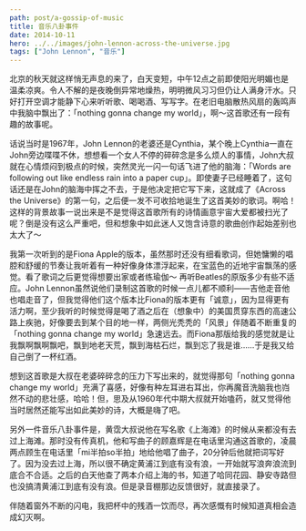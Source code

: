 ```yaml
---
path: post/a-gossip-of-music
title: 音乐八卦事件
date: 2014-10-11
hero: ../../images/john-lennon-across-the-universe.jpg
tags: ["John Lennon", "音乐"]
---
```


北京的秋天就这样悄无声息的来了，白天变短，中午12点之前即使阳光明媚也是温柔凉爽。令人不解的是夜晚倒异常地燥热，明明微风习习但仍让人满身汗水。只好打开空调才能静下心来听听歌、喝喝酒、写写字。在老旧电脑散热风扇的轰鸣声中我脑中飘出了：「nothing gonna change my world」，啊～这首歌还有一段有趣的故事呢。

话说当时是1967年，John Lennon的老婆还是Cynthia，某个晚上Cynthia一直在John旁边喋喋不休，想想看一个女人不停的碎碎念是多么烦人的事情，John大叔就在心情烦闷到极点的时候，突然灵光一闪一句话飞进了他的脑海：「Words are following out like endless rain into a paper cup」。即使妻子已经睡着了，这句话还是在John的脑海中挥之不去，于是他决定把它写下来，这就成了《Across the Universe》的第一句，之后便一发不可收拾地诞生了这首美妙的歌词。啊哈！这样的背景故事一说出来是不是觉得这首歌所有的诗情画意宇宙大爱都被扫光了呢？倒是没有这么严重吧，但和想象中如此迷人又饱含诗意的歌曲创作起始差别也太大了～

我第一次听到的是Fiona Apple的版本，虽然那时还没有细看歌词，但她慵懒的唱腔和舒缓的节奏让我听着有一种好像身体漂浮起来，在宝蓝色的近地宇宙飘荡的感觉。看了歌词之后更觉得想要出家或者练瑜伽～ 再听Beatles的原版多少有些不适应。John Lennon虽然说他们录制这首歌的时候一点儿都不顺利——吉他走音他也唱走音了，但我觉得他们这个版本比Fiona的版本更有「诚意」，因为显得更有活力啊，至少我听的时候觉得是喝了酒之后在（想象中）的美国贯穿东西的高速公路上疾驰，好像要去到某个目的地一样，两侧光秃秃的「风景」伴随着不断重复的「nothing gonna change my world」急速远去。而Fiona那版给我的感觉就是让我飘啊飘啊飘吧，飘到地老天荒，飘到海枯石烂，飘到忘了我是谁……于是我又给自己倒了一杯红酒。

想到这首歌是大叔在老婆碎碎念的压力下写出来的，就觉得那句「nothing gonna change my world」充满了喜感，好像有种左耳进右耳出，你再魔音洗脑我也岿然不动的悲壮感，哈哈！但，思及从1960年代中期大叔就开始嗑药，就又觉得他当时居然还能写出如此美妙的诗，大概是嗨了吧。

另外一件音乐八卦事件是，黄霑大叔说他在写名歌《上海滩》的时候从来都没有去过上海滩。那时没有传真机，他和写曲子的顾嘉辉是在电话里沟通这首歌的，凌晨两点顾生在电话里「mi半拍so半拍」地给他唱了曲子，20分钟后他就把词写好了。因为没去过上海，所以很不确定黄浦江到底有没有浪，一开始就写浪奔浪流到底合不合适。之后的白天他查了两本介绍上海的书，知道了哈同花园、静安寺路但也没搞清黄浦江到底有没有浪。但是录音棚那边反馈很好，就直接录了。

伴随着窗外不断的闪电，我把杯中的残酒一饮而尽，再次感慨有时候知道真相会造成幻灭啊。
